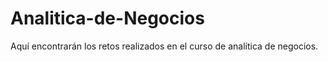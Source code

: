 # Analitica-de-Negocios
Aquí encontrarán los retos realizados en el curso de analítica de negocios.
